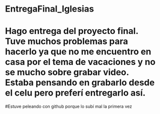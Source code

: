 # EntregaFinal_Iglesias
# Hago entrega del proyecto final. Tuve muchos problemas para hacerlo ya que no me encuentro en casa por el tema de vacaciones y no se mucho sobre grabar video. Estaba pensando en grabarlo desde el celu pero preferí entregarlo así.
#Estuve peleando con github porque lo subí mal la primera vez
